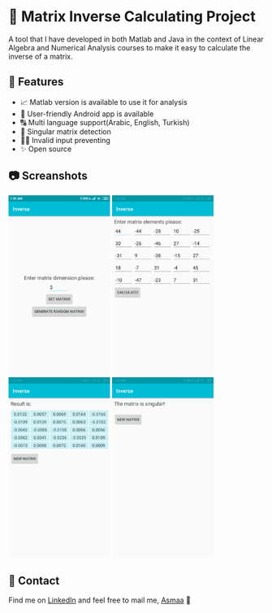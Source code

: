 # 🔢 Matrix Inverse Calculating Project
A tool that I have developed in both Matlab and Java in the context of Linear Algebra and Numerical 
Analysis courses to make it easy to calculate the inverse of a matrix.

## 💫 Features
* 📈 Matlab version is available to use it for analysis
* 🤗 User-friendly Android app is available
* 🔠 Multi language support(Arabic, English, Turkish)
* 🧐 Singular matrix detection
* 👨‍✈️ Invalid input preventing
* ✨ Open source

## 📷 Screanshots
<img src="./Java%20version%20(Android%20App)/Screenshots/main.png" width="200" />
<img src="./Java%20version%20(Android%20App)/Screenshots/setMatrix.png" width="200" />
<img src="./Java%20version%20(Android%20App)/Screenshots/result.png" width="200" />
<img src="./Java%20version%20(Android%20App)/Screenshots/singular.png" width="200" />

## 🤝 Contact
Find me on [LinkedIn](https://www.linkedin.com/in/asmaa-mirkhan/) and feel free to mail me, [Asmaa](mailto:asmaamirkhan.am@gmail.com) 🦋
